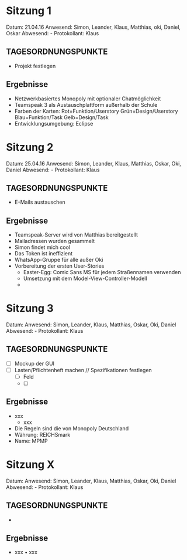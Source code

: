 Sitzung 1
=====================
Datum: 21.04.16
Anwesend: Simon, Leander, Klaus, Matthias, oki, Daniel, Oskar
Abwesend: -
Protokollant: Klaus

TAGESORDNUNGSPUNKTE
-------------------
 - Projekt festlegen

Ergebnisse
----------
 - Netzwerkbasiertes Monopoly mit optionaler Chatmöglichkeit
 - Teamspeak 3 als Austauschplattform außerhalb der Schule
 - Farben der Karten:
	Rot=Funktion/Userstory
	Grün=Design/Userstory
	Blau=Funktion/Task
	Gelb=Design/Task
 - Entwicklungsumgebung: Eclipse
 
Sitzung 2
========
Datum: 25.04.16
Anwesend: Simon, Leander, Klaus, Matthias, Oskar, Oki, Daniel
Abwesend: -
Protokollant: Klaus

TAGESORDNUNGSPUNKTE
-------------------
 - E-Mails austauschen
 
Ergebnisse
----------
 - Teamspeak-Server wird von Matthias bereitgestellt
 - Mailadressen wurden gesammelt
 - Simon findet mich cool
 - Das Token ist ineffizient
 - WhatsApp-Gruppe für alle außer Oki
 - Vorbereitung der ersten User-Stories
   * Easter-Egg: Comic Sans MS für jedem Straßennamen verwenden
   * Umsetzung mit dem Model-View-Controller-Modell
   * 
   

Sitzung 3
========
Datum: 
Anwesend: Simon, Leander, Klaus, Matthias, Oskar, Oki, Daniel
Abwesend: -
Protokollant: Klaus

TAGESORDNUNGSPUNKTE
-------------------
 - [ ] Mockup der GUI
 - [ ] Lasten/Pflichtenheft machen // Spezifikationen festlegen
	* [ ] Feld
	* [ ] 
 
Ergebnisse
----------
 - xxx
   * xxx
 - Die Regeln sind die von Monopoly Deutschland
 - Währung: REICHSmark
 - Name: MPMP

   
   
   
   

   
   
   
   
Sitzung X
========
Datum: 
Anwesend: Simon, Leander, Klaus, Matthias, Oskar, Oki, Daniel
Abwesend: -
Protokollant: Klaus

TAGESORDNUNGSPUNKTE
-------------------
 - 
 
Ergebnisse
----------
 - xxx
   • xxx